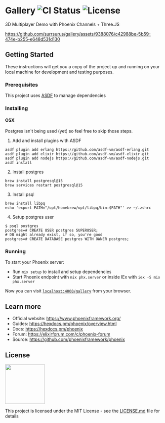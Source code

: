 # Gallery ![CI Status](https://github.com/surrsurus/gallery/actions/workflows/ci.yml/badge.svg) ![License](https://img.shields.io/github/license/surrsurus/gallery)

3D Multiplayer Demo with Phoenix Channels + Three.JS

https://github.com/surrsurus/gallery/assets/9388076/c42988be-5b59-474e-b255-e648d531d130

## Getting Started

These instructions will get you a copy of the project up and running on your local machine for development and testing purposes.

### Prerequisites

This project uses [ASDF](https://asdf-vm.com/) to manage dependencies

### Installing

#### OSX

Postgres isn't being used (yet) so feel free to skip those steps.

1. Add and install plugins with ASDF

```
asdf plugin add erlang https://github.com/asdf-vm/asdf-erlang.git
asdf plugin add elixir https://github.com/asdf-vm/asdf-elixir.git
asdf plugin add nodejs https://github.com/asdf-vm/asdf-nodejs.git
asdf install
```

2. Install postgres

```
brew install postgresql@15
brew services restart postgresql@15  
```

3. Install psql

```
brew install libpq
echo 'export PATH="/opt/homebrew/opt/libpq/bin:$PATH"' >> ~/.zshrc
```

4. Setup postgres user

```
$ psql postgres
postgres=# CREATE USER postgres SUPERUSER;
# DB might already exist, if so, you're good
postgres=# CREATE DATABASE postgres WITH OWNER postgres;
```

### Running

To start your Phoenix server:

  * Run `mix setup` to install and setup dependencies
  * Start Phoenix endpoint with `mix phx.server` or inside IEx with `iex -S mix phx.server`

Now you can visit [`localhost:4000/gallery`](http://localhost:4000/gallery) from your browser.

## Learn more

  * Official website: https://www.phoenixframework.org/
  * Guides: https://hexdocs.pm/phoenix/overview.html
  * Docs: https://hexdocs.pm/phoenix
  * Forum: https://elixirforum.com/c/phoenix-forum
  * Source: https://github.com/phoenixframework/phoenix


## License

<img src="https://images-wixmp-ed30a86b8c4ca887773594c2.wixmp.com/i/7195e121-eded-45cf-9aab-909deebd81b2/d9ur2lg-28410b47-58fd-4a48-9b67-49c0f56c68ce.png/v1/fill/w_1035,h_772,q_70,strp/mit_license_logo_by_excaliburzero_d9ur2lg-pre.jpg" width="128"/>

This project is licensed under the MIT License - see the [LICENSE.md](LICENSE.md) file for details